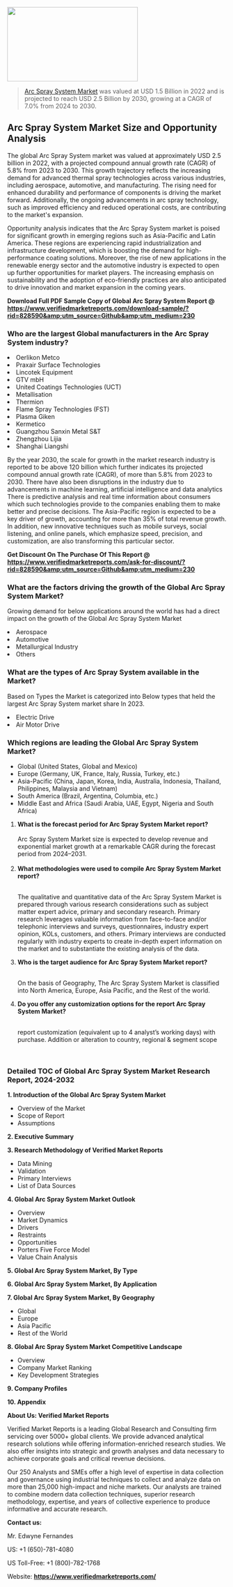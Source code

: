 <img src="https://ffe5etoiles.com/wp-content/uploads/2024/12/MST1-300x171.png" alt="" width="300" height="171" class="alignnone size-medium wp-image-20088" /><blockquote><p><p><a href="https://www.verifiedmarketreports.com/download-sample/?rid=828590&utm_source=Github&utm_medium=230" target="_blank">Arc Spray System Market</a> was valued at USD 1.5 Billion in 2022 and is projected to reach USD 2.5 Billion by 2030, growing at a CAGR of 7.0% from 2024 to 2030.</p></blockquote><p><h2>Arc Spray System Market Size and Opportunity Analysis</h2> <p>The global Arc Spray System market was valued at approximately USD 2.5 billion in 2022, with a projected compound annual growth rate (CAGR) of 5.8% from 2023 to 2030. This growth trajectory reflects the increasing demand for advanced thermal spray technologies across various industries, including aerospace, automotive, and manufacturing. The rising need for enhanced durability and performance of components is driving the market forward. Additionally, the ongoing advancements in arc spray technology, such as improved efficiency and reduced operational costs, are contributing to the market's expansion.</p> <p>Opportunity analysis indicates that the Arc Spray System market is poised for significant growth in emerging regions such as Asia-Pacific and Latin America. These regions are experiencing rapid industrialization and infrastructure development, which is boosting the demand for high-performance coating solutions. Moreover, the rise of new applications in the renewable energy sector and the automotive industry is expected to open up further opportunities for market players. The increasing emphasis on sustainability and the adoption of eco-friendly practices are also anticipated to drive innovation and market expansion in the coming years.</p> </p><p class=""><strong>Download Full PDF Sample Copy of Global Arc Spray System Report @ <a href="https://www.verifiedmarketreports.com/download-sample/?rid=828590&amp;utm_source=Github&amp;utm_medium=230" target="_blank">https://www.verifiedmarketreports.com/download-sample/?rid=828590&amp;utm_source=Github&amp;utm_medium=230</a></strong></p><h3 id="" class="">Who are the largest Global manufacturers in the Arc Spray System industry?</h3><p><li>Oerlikon Metco</li><li> Praxair Surface Technologies</li><li> Lincotek Equipment</li><li> GTV mbH</li><li> United Coatings Technologies (UCT)</li><li> Metallisation</li><li> Thermion</li><li> Flame Spray Technologies (FST)</li><li> Plasma Giken</li><li> Kermetico</li><li> Guangzhou Sanxin Metal S&T</li><li> Zhengzhou Lijia</li><li> Shanghai Liangshi</li></p><div class=""><div class="" dir="" data-message-author-role="" data-message-id="" data-message-model-slug=""><div class=""><div class=""><div class=""><div class="" dir="" data-message-author-role="" data-message-id="" data-message-model-slug=""><div class=""><div class=""><p>By the year 2030, the scale for growth in the market research industry is reported to be above 120 billion which further indicates its projected compound annual growth rate (CAGR), of more than 5.8% from 2023 to 2030. There have also been disruptions in the industry due to advancements in machine learning, artificial intelligence and data analytics There is predictive analysis and real time information about consumers which such technologies provide to the companies enabling them to make better and precise decisions. The Asia-Pacific region is expected to be a key driver of growth, accounting for more than 35% of total revenue growth. In addition, new innovative techniques such as mobile surveys, social listening, and online panels, which emphasize speed, precision, and customization, are also transforming this particular sector.</p><p><strong>Get Discount On The Purchase Of This Report @&nbsp; <a href="https://www.verifiedmarketreports.com/ask-for-discount/?rid=828590&amp;utm_source=Github&amp;utm_medium=230" target="_blank">https://www.verifiedmarketreports.com/ask-for-discount/?rid=828590&amp;utm_source=Github&amp;utm_medium=230</a></strong></p></div></div></div></div></div></div></div></div><h3 id="" class="">What are the factors driving the growth of the Global Arc Spray System Market?</h3><p id="" class="">Growing demand for below applications around the world has had a direct impact on the growth of the Global Arc Spray System Market</p><p id="" class=""><li>Aerospace</li><li> Automotive</li><li> Metallurgical Industry</li><li> Others</li></p><h3 id="" class="">What are the types of Arc Spray System available in the Market?</h3><p id="" class="">Based on Types the Market is categorized into Below types that held the largest Arc Spray System market share In 2023.</p><p id="" class=""><li>Electric Drive</li><li> Air Motor Drive</li></p><h3 id="" class="">Which regions are leading the Global Arc Spray System Market?</h3><ul><li>Global (United States, Global and Mexico)</li><li>Europe (Germany, UK, France, Italy, Russia, Turkey, etc.)</li><li>Asia-Pacific (China, Japan, Korea, India, Australia, Indonesia, Thailand, Philippines, Malaysia and Vietnam)</li><li>South America (Brazil, Argentina, Columbia, etc.)</li><li>Middle East and Africa (Saudi Arabia, UAE, Egypt, Nigeria and South Africa)</li></ul><p><ol><li><strong>What is the forecast period for Arc Spray System Market report?<br /></strong><br /><span data-sheets-root="1" data-sheets-value="{&quot;1&quot;:2,&quot;2&quot;:&quot;XXXX size is expected to develop revenue and exponential market growth at a remarkable CAGR during the forecast period from 2024&ndash;2030.&quot;}" data-sheets-userformat="{&quot;2&quot;:12674,&quot;4&quot;:{&quot;1&quot;:2,&quot;2&quot;:16776960},&quot;10&quot;:2,&quot;11&quot;:0,&quot;15&quot;:&quot;Arial&quot;,&quot;16&quot;:12}">Arc Spray System Market size is expected to develop revenue and exponential market growth at a remarkable CAGR during the forecast period from 2024&ndash;2031.</span><br /><br /></li><li><strong>What methodologies were used to compile Arc Spray System Market report?<br /><br /></strong><p>The qualitative and quantitative data of the&nbsp;Arc Spray System Market is prepared through various research considerations such as subject matter expert advice, primary and secondary research. Primary research leverages valuable information from face-to-face and/or telephonic interviews and surveys, questionnaires, industry expert opinion, KOLs, customers, and others. Primary interviews are conducted regularly with industry experts to create in-depth expert information on the market and to substantiate the existing analysis of the data.&nbsp;</p></li><li><strong>Who is the target audience for Arc Spray System Market report?<br /><br /></strong><p>On the basis of Geography, The&nbsp;Arc Spray System Market is classified into North America, Europe, Asia Pacific, and the Rest of the world.</p></li><li><strong>Do you offer any customization options for the report Arc Spray System Market?<br /><br /></strong><p>report customization (equivalent up to 4 analyst&rsquo;s working days) with purchase. Addition or alteration to country, regional &amp; segment scope</p><p>&nbsp;</p></li></ol></p><h3 id="" class="">Detailed TOC of Global Arc Spray System Market Research Report, 2024-2032</h3><p id="" class=""><strong>1. Introduction of the Global Arc Spray System Market</strong></p><ul><li>Overview of the Market</li><li>Scope of Report</li><li>Assumptions</li></ul><p id="" class=""><strong>2. Executive Summary</strong></p><p id="" class=""><strong>3. Research Methodology of&nbsp;Verified Market Reports</strong></p><ul><li>Data Mining</li><li>Validation</li><li>Primary Interviews</li><li>List of Data Sources</li></ul><p id="" class=""><strong>4. Global Arc Spray System Market Outlook</strong></p><ul><li>Overview</li><li>Market Dynamics</li><li>Drivers</li><li>Restraints</li><li>Opportunities</li><li>Porters Five Force Model</li><li>Value Chain Analysis</li></ul><p id="" class=""><strong>5. Global Arc Spray System Market, By&nbsp;Type</strong></p><p id="" class=""><strong>6. Global Arc Spray System Market, By Application</strong></p><p id="" class=""><strong>7. Global Arc Spray System Market, By Geography</strong></p><ul><li>Global</li><li>Europe</li><li>Asia Pacific</li><li>Rest of the World</li></ul><p id="" class=""><strong>8. Global Arc Spray System Market Competitive Landscape</strong></p><ul><li>Overview</li><li>Company Market Ranking</li><li>Key Development Strategies</li></ul><p id="" class=""><strong>9. Company Profiles</strong></p><p id="" class=""><strong>10. Appendix</strong></p><p id="" class=""><strong>About Us: Verified Market Reports</strong></p><p id="" class="">Verified Market Reports is a leading Global Research and Consulting firm servicing over 5000+ global clients. We provide advanced analytical research solutions while offering information-enriched research studies. We also offer insights into strategic and growth analyses and data necessary to achieve corporate goals and critical revenue decisions.</p><p id="" class="">Our 250 Analysts and SMEs offer a high level of expertise in data collection and governance using industrial techniques to collect and analyze data on more than 25,000 high-impact and niche markets. Our analysts are trained to combine modern data collection techniques, superior research methodology, expertise, and years of collective experience to produce informative and accurate research.</p><p id="" class=""><strong>Contact us:</strong></p><p id="" class="">Mr. Edwyne Fernandes</p><p id="" class="">US: +1 (650)-781-4080</p><p id="" class="">US Toll-Free: +1 (800)-782-1768</p><p id="" class="">Website: <a target="" data-test-app-aware-link=""><strong>https://www.verifiedmarketreports.com/</strong></a></p>
